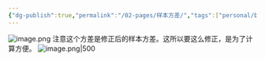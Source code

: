 ```yaml
---
{"dg-publish":true,"permalink":"/02-pages/样本方差/","tags":["personal/blog","概率论","概念"]}
---
```


![image.png](https://yelanyanyu-img-bed.oss-cn-hangzhou.aliyuncs.com/img/blog/2024/06/20240621154221.png)
注意这个方差是修正后的样本方差。这所以要这么修正，是为了计算方便。
![image.png|500](https://yelanyanyu-img-bed.oss-cn-hangzhou.aliyuncs.com/img/blog/2024/06/20240623115357.png)
